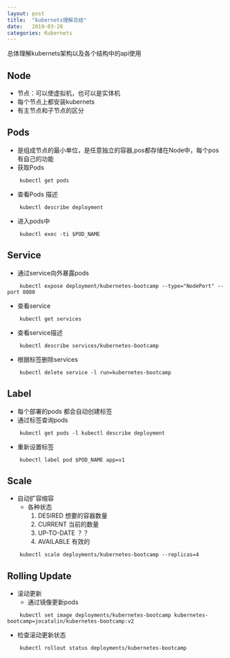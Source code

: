 ```yaml
---
layout: post
title:  "kubernets理解总结"
date:   2019-03-28
categories: Kubernets
---
```

总体理解kubernets架构以及各个结构中的api使用

## Node

* 节点：可以使虚拟机，也可以是实体机
* 每个节点上都安装kubernets
* 有主节点和子节点的区分

## Pods
* 是组成节点的最小单位，是任意独立的容器,pos都存储在Node中，每个pos有自己的功能
* 获取Pods

```
    kubectl get pods
```

* 查看Pods 描述

```    
    kubectl describe deployment
```

* 进入pods中

```
    kubectl exec -ti $POD_NAME
```

## Service 
* 通过service向外暴露pods

```
    kubectl expose deployment/kubernetes-bootcamp --type="NodePort" --port 8080
```

* 查看service

```
    kubectl get services
```

* 查看service描述

```
    kubectl describe services/kubernetes-bootcamp
```

* 根据标签删除services

```
    kubectl delete service -l run=kubernetes-bootcamp
```

## Label
* 每个部署的pods 都会自动创建标签
* 通过标签查询pods

```
    kubectl get pods -l kubectl describe deployment
```

* 重新设置标签

```
    kubectl label pod $POD_NAME app=v1
```

## Scale
* 自动扩容缩容
    * 各种状态
        1. DESIRED 想要的容器数量
        2. CURRENT 当前的数量
        3. UP-TO-DATE ？？
        4. AVAILABLE 有效的
        
```
    kubectl scale deployments/kubernetes-bootcamp --replicas=4
```

## Rolling Update
* 滚动更新
    * 通过镜像更新pods
    
```
    kubectl set image deployments/kubernetes-bootcamp kubernetes-bootcamp=jocatalin/kubernetes-bootcamp:v2
```

* 检查滚动更新状态

```
    kubectl rollout status deployments/kubernetes-bootcamp
```